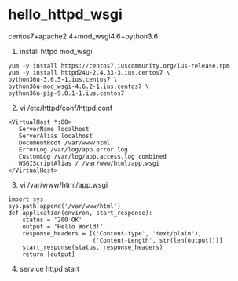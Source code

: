 # hello_httpd_wsgi

centos7+apache2.4+mod_wsgi4.6+python3.6

1. install httpd mod_wsgi
```
yum -y install https://centos7.iuscommunity.org/ius-release.rpm
yum -y install httpd24u-2.4.33-3.ius.centos7 \
python36u-3.6.5-1.ius.centos7 \
python36u-mod_wsgi-4.6.2-1.ius.centos7 \
python36u-pip-9.0.1-1.ius.centos7
```

2. vi /etc/httpd/conf/httpd.conf
```
<VirtualHost *:80>
   ServerName localhost
   ServerAlias localhost
   DocumentRoot /var/www/html
   ErrorLog /var/log/app.error.log
   CustomLog /var/log/app.access.log combined
   WSGIScriptAlias / /var/www/html/app.wsgi
</VirtualHost>
```

3. vi /var/www/html/app.wsgi
```
import sys
sys.path.append('/var/www/html')
def application(environ, start_response):
    status = '200 OK'
    output = 'Hello World!'
    response_headers = [('Content-type', 'text/plain'),
                        ('Content-Length', str(len(output)))]
    start_response(status, response_headers)
    return [output]
```

4. service httpd start
